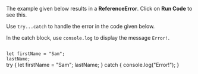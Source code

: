 The example given below results
in a **ReferenceError**. Click on
**Run Code** to see this.

Use `try...catch` to handle
the error in the code given below.

In the catch block, use `console.log`
to display the message `Error!`.

<Editor type="exercise" lang="javascript">
<code>
let firstName = "Sam";
lastName;
</code>

<solution>
try {
  let firstName = "Sam";
  lastName;
} catch {
  console.log("Error!");
}
</solution>
</Editor>